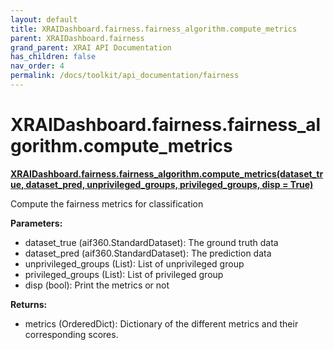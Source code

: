 ```yaml
---
layout: default
title: XRAIDashboard.fairness.fairness_algorithm.compute_metrics
parent: XRAIDashboard.fairness
grand_parent: XRAI API Documentation
has_children: false
nav_order: 4
permalink: /docs/toolkit/api_documentation/fairness
---
```


# XRAIDashboard.fairness.fairness_algorithm.compute_metrics
**[XRAIDashboard.fairness.fairness_algorithm.compute_metrics(dataset_true, dataset_pred, unprivileged_groups, privileged_groups, disp = True)](https://github.com/gaberamolete/XRAIDashboard/blob/main/fairness/fairness_algorithm.py)**


Compute the fairness metrics for classification


**Parameters:**
- dataset_true (aif360.StandardDataset): The ground truth data
- dataset_pred (aif360.StandardDataset): The prediction data
- unprivileged_groups (List): List of unprivileged group
- privileged_groups (List): List of privileged group
- disp (bool): Print the metrics or not

**Returns:**
- metrics (OrderedDict): Dictionary of the different metrics and their corresponding scores.